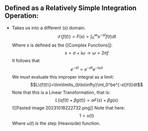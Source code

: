 ## Defined as a Relatively Simple Integration Operation:
- Takes us into a different ($s$) domain.
$$\mathcal{L}\{f(t)\}=F(s)=\int_0^\infty e^{-st}f(t)dt$$
Where $s$ is defined as the [[Complex Functions]]:
$$s=\sigma+i\omega\to\omega=2\pi f$$
It follows that
$$e^{-st}=e^{-\sigma t}e^{-i\omega t}$$
We must evaluate this improper integral as a limit:
$$L\{f(t)\}=\lim\limits_{b\to\infty}\int_0^be^{-st}f(t)dt$$
Note that this is a Linear Transformation, that is:
$$L\{\alpha f(t)+\beta g(t)\}=\alpha F(s)+\beta g(s)$$
![[Pasted image 20231018222732.png]]
Note that here:
$$1=u(t)$$
Where $u(t)$ is the step (Heaviside) function.